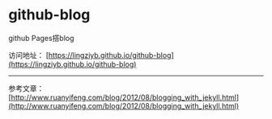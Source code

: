 # github-blog
github Pages搭blog

访问地址：
[https://lingziyb.github.io/github-blog](https://lingziyb.github.io/github-blog)

---------

参考文章：
[http://www.ruanyifeng.com/blog/2012/08/blogging_with_jekyll.html](http://www.ruanyifeng.com/blog/2012/08/blogging_with_jekyll.html)

